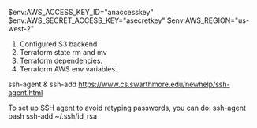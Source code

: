 $env:AWS_ACCESS_KEY_ID="anaccesskey"
$env:AWS_SECRET_ACCESS_KEY="asecretkey"
$env:AWS_REGION="us-west-2"

1. Configured S3 backend
2. Terraform state rm and mv
3. Terraform dependencies.
4. Terraform AWS env variables.


ssh-agent & ssh-add
https://www.cs.swarthmore.edu/newhelp/ssh-agent.html

To set up SSH agent to avoid retyping passwords, you can do:
ssh-agent bash
ssh-add ~/.ssh/id_rsa

